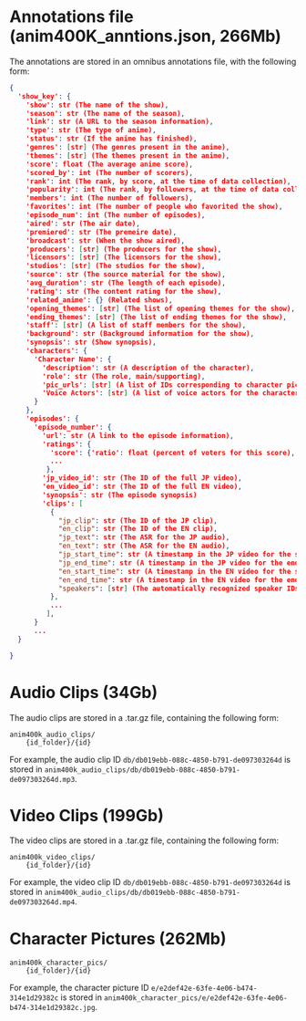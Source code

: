 
# Annotations file (anim400K_anntions.json, 266Mb)

The annotations are stored in an omnibus annotations file, with the following form:
```json
{
  'show_key': {
    'show': str (The name of the show),
    'season': str (The name of the season),
    'link': str (A URL to the season information),
    'type': str (The type of anime),
    'status': str (If the anime has finished),
    'genres': [str] (The genres present in the anime),
    'themes': [str] (The themes present in the anime),
    'score': float (The average anime score),
    'scored_by': int (The number of scorers),
    'rank': int (The rank, by score, at the time of data collection),
    'popularity': int (The rank, by followers, at the time of data collection),
    'members': int (The number of followers),
    'favorites': int (The number of people who favorited the show),
    'episode_num': int (The number of episodes),
    'aired': str (The air date),
    'premiered': str (The premeire date),
    'broadcast': str (When the show aired),
    'producers': [str] (The producers for the show),
    'licensors': [str] (The licensors for the show),
    'studios': [str] (The studios for the show),
    'source': str (The source material for the show),
    'avg_duration': str (The length of each episode),
    'rating': str (The content rating for the show),
    'related_anime': {} (Related shows),
    'opening_themes': [str] (The list of opening themes for the show),
    'ending_themes': [str] (The list of ending themes for the show),
    'staff': [str] (A list of staff members for the show),
    'background': str (Background information for the show),
    'synopsis': str (Show synopsis),
    'characters': {
      'Character Name': {
        'description': str (A description of the character),
        'role': str (The role, main/supporting),
        'pic_urls': [str] (A list of IDs corresponding to character pictures),
        'Voice Actors': [str] (A list of voice actors for the character,
      }
    },
    'episodes': {
      'episode_number': {
        'url': str (A link to the episode information),
        'ratings': {
          'score': {'ratio': float (percent of voters for this score), 'number_of_voters': float (Number of people voting for this score)},
          ...
         },
        'jp_video_id': str (The ID of the full JP video),
        'en_video_id': str (The ID of the full EN video),
        'synopsis': str (The episode synopsis)
        'clips': [
          {
            "jp_clip": str (The ID of the JP clip),
            "en_clip": str (The ID of the EN clip),
            "jp_text": str (The ASR for the JP audio),
            "en_text": str (The ASR for the EN audio),
            "jp_start_time": str (A timestamp in the JP video for the start of the clip),
            "jp_end_time": str (A timestamp in the JP video for the end of the clip),
            "en_start_time": str (A timestamp in the EN video for the start of the clip),
            "en_end_time": str (A timestamp in the EN video for the end of the clip),
            "speakers": [str] (The automatically recognized speaker IDs present in the clip at an episode level),
          },
          ...
         ],
      }
      ...
  }

}
```

# Audio Clips (34Gb)

The audio clips are stored in a .tar.gz file, containing the following form:
```
anim400k_audio_clips/
    {id_folder}/{id}
```
For example, the audio clip ID `db/db019ebb-088c-4850-b791-de097303264d` is stored in `anim400k_audio_clips/db/db019ebb-088c-4850-b791-de097303264d.mp3`.

# Video Clips (199Gb)

The video clips are stored in a .tar.gz file, containing the following form:
```
anim400k_video_clips/
    {id_folder}/{id}
```
For example, the video clip ID `db/db019ebb-088c-4850-b791-de097303264d` is stored in `anim400k_audio_clips/db/db019ebb-088c-4850-b791-de097303264d.mp4`.

# Character Pictures (262Mb)

```
anim400k_character_pics/
    {id_folder}/{id}
```
For example, the character picture ID `e/e2def42e-63fe-4e06-b474-314e1d29382c` is stored in `anim400k_character_pics/e/e2def42e-63fe-4e06-b474-314e1d29382c.jpg`.

